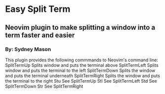 # Easy Split Term
## Neovim plugin to make splitting a window into a term faster and easier
### By: Sydney Mason

This plugin provides the following commmands to Neovim's command line:
SplitTermUp
    Splits window and puts the terminal above
SplitTermLeft
    Splits window and puts the terminal to the left
SplitTermDown
    Splits the window and puts the terminal underneath
SplitTermRight
    Splits the window and puts the terminal to the right
Stu
    See SplitTermUp
Stl
    See SplitTermLeft
Std
    See SplitTermDown
Str
    See SplitTermRight
